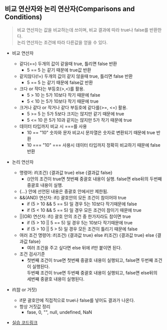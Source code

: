 ## 비교 연산자와 논리 연산자(Comparisons and Conditions)  
> 비교 연산자는 값을 비교하는데 쓰이며, 비교 결과에 따라 true나 false를 반환한다.  
> 논리 연산자는 조건에 따라 다른값을 얻을 수 있다.  

* 비교 연산자  
  * 같다(==) 두개의 값이 같을때 true, 틀리면 false 반환  
    * 5 == 5 는 같기 때문에 true값 반환  
  * 같지않다(!=) 두개의 값이 같지 않을때 true, 틀리면 false 반환  
    * 5 == 5 는 같기 때문에 false값 반환  
  * 크다 or 작다는 부등호(>,<)를 활용.  
    * 5 > 10 는 5가 10보다 작기 때문에 false  
    * 5 < 10 는 5가 10보다 작기 때문에 true  
  * 크거나 같다 or 작거나 같다 부등호에 같다를(>=, <=) 활용.  
    * 5 >= 5 는 5가 5보다 크지는 않지만 같기 때문에 true  
    * 5 <= 10 은 5가 10과 같지는 않지만 5가 작기 때문에 true  
  * 데이터 타입까지 비교 시 ===를 사용  
    * 10 == "10" 숫자와 문자 비교시 문자열은 숫자로 변환되기 때문에 true 반환  
    * 10 === "10" === 사용시 데이터 타입까지 정확히 비교하기 때문에 false 반환  

* 논리 연산자  
  * 명령어: if(조건) {결과값 true} else {결과값 false}   
    * ()안의 조건이 true면 첫번째 중괄호 내용이 실행. false면 else뒤의 두번째 중괄호 내용이 실행.
  * {...} 안에 선언된 내용은 중괄호 안에서만 제한됨.  
  * &&(AND) 연산자: if() 괄호안의 모든 조건이 참이어야 true  
    * if (5 > 10 && 5 == 5) 일 경우 5는 10보다 작기때문에 false  
    * if (5 < 10 && 5 == 5) 일 경우 모든 조건이 참이기 때문에 true  
  * ||(OR) 연산자: if() 괄호 안의 조건 중 한가지라도 참이면 true  
    * if (5 > 10 || 5 == 5) 일 경우 5는 10보다 작기때문에 true  
    * if (5 > 10 || 5 > 5) 일 경우 모든 조건이 틀리기 때문에 false  
  * 여러 조건 명령어: if(조건) {결과값 true} else if(조건) {결과값 true} else {결과값 false}
    * 여러 조건을 주고 싶다면 else 뒤에 if만 붙이면 된다.
  * 조건 검사기준
    * 첫번째 조건이 true면 첫번째 중괄호 내용이 실행되고, false면 두번째 조건이 실행된다.  
    두번째 조건이 true면 두번째 중괄호 내용이 실행되고, false면 else뒤의 세번째 중괄호 내용이 실행된다.  
* if(참 or 거짓)
  * if문 괄호안에 직접적으로 true나 false를 넣어도 결과가 나온다.
  * 항상 거짓값 정리
    * fase, 0, "", null, undefined, NaN      
* [실습 코드링크](https://github.com/stemkorea7/javascript/blob/master/basic_javascript/chapter6/conditions.js)
    
